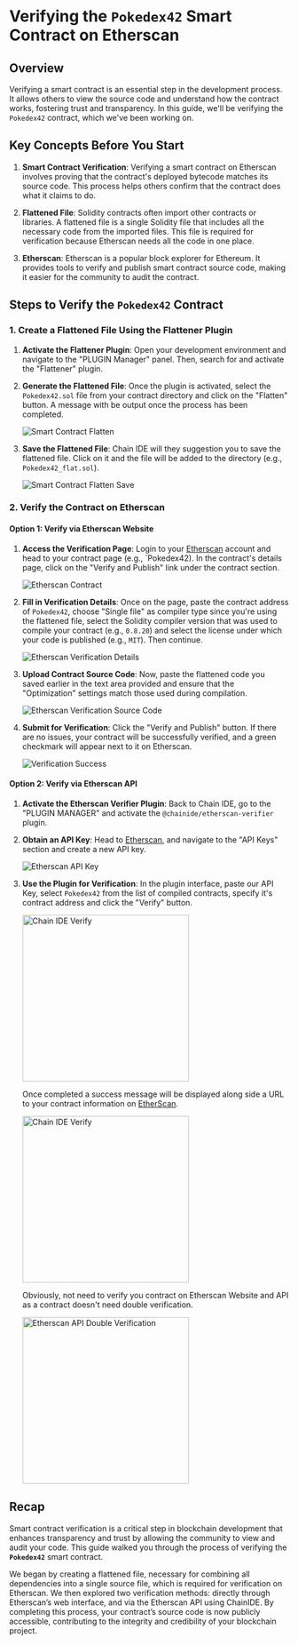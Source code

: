 # Verifying the `Pokedex42` Smart Contract on Etherscan

## Overview

Verifying a smart contract is an essential step in the development process. It allows others to view the source code and understand how the contract works, fostering trust and transparency. In this guide, we'll be verifying the `Pokedex42` contract, which we've been working on.

## Key Concepts Before You Start

1. **Smart Contract Verification**: Verifying a smart contract on Etherscan involves proving that the contract's deployed bytecode matches its source code. This process helps others confirm that the contract does what it claims to do.

2. **Flattened File**: Solidity contracts often import other contracts or libraries. A flattened file is a single Solidity file that includes all the necessary code from the imported files. This file is required for verification because Etherscan needs all the code in one place.

3. **Etherscan**: Etherscan is a popular block explorer for Ethereum. It provides tools to verify and publish smart contract source code, making it easier for the community to audit the contract.

## Steps to Verify the `Pokedex42` Contract

### 1. Create a Flattened File Using the Flattener Plugin

1. **Activate the Flattener Plugin**: Open your development environment and navigate to the "PLUGIN Manager" panel. Then, search for and activate the "Flattener" plugin.

2. **Generate the Flattened File**: Once the plugin is activated, select the `Pokedex42.sol` file from your contract directory and click on the "Flatten" button. A message with be output once the process has been completed.

   ![Smart Contract Flatten](./SnapShots/4-SmartContractFlatten.png)

3. **Save the Flattened File**: Chain IDE will they suggestion you to save the flattened file. Click on it and the file will be added to the directory (e.g., `Pokedex42_flat.sol`).

   ![Smart Contract Flatten Save](./SnapShots/4-SmartContractFlattenSave.png)

### 2. Verify the Contract on Etherscan

#### Option 1: Verify via Etherscan Website

1. **Access the Verification Page**: Login to your [Etherscan](https://sepolia.etherscan.io/) account and head to your contract page (e.g., `Pokedex42). In the contract's details page, click on the "Verify and Publish" link under the contract section.

   ![Etherscan Contract](./SnapShots/4-EtherScanContract.png)

2. **Fill in Verification Details**: Once on the page, paste the contract address of `Pokedex42`, choose "Single file" as compiler type since you're using the flattened file, select the Solidity compiler version that was used to compile your contract (e.g., `0.8.20`) and select the license under which your code is published (e.g., `MIT`). Then continue.

   ![Etherscan Verification Details](./SnapShots/4-EtherscanVerificationDetails.png)

3. **Upload Contract Source Code**: Now, paste the flattened code you saved earlier in the text area provided and ensure that the "Optimization" settings match those used during compilation.

   ![Etherscan Verification Source Code](./SnapShots/4-EtherscanVerificationSourceCode.png)

4. **Submit for Verification**: Click the "Verify and Publish" button. If there are no issues, your contract will be successfully verified, and a green checkmark will appear next to it on Etherscan.

   ![Verification Success](./SnapShots/4-EtherscanVerificationSuccess.png)

#### Option 2: Verify via Etherscan API

1. **Activate the Etherscan Verifier Plugin**: Back to Chain IDE, go to the "PLUGIN MANAGER" and activate the `@chainide/etherscan-verifier` plugin.

2. **Obtain an API Key**: Head to [Etherscan](https://sepolia.etherscan.io/), and navigate to the "API Keys" section and create a new API key. 

   ![Etherscan API Key](./SnapShots/4-EtherscanAPIKey.png)

3. **Use the Plugin for Verification**: In the plugin interface, paste our API Key, select `Pokedex42` from the list of compiled contracts, specify it's contract address and click the "Verify" button.

   <img src="./SnapShots/4-EtherscanApiVerifiy.png" alt="Chain IDE Verify" width="300"/>

   Once completed a success message will be displayed along side a URL
   to your contract information on [EtherScan](https://sepolia.etherscan.io/address/0x59e634e2A92f0cf6DE0CcE628C9F67fb7397daFf#code).

   <img src="./SnapShots/4-EtherscanApiVerifiySuccess.png" alt="Chain IDE Verify" width="300"/>

   Obviously, not need to verify you contract on Etherscan Website and API as a contract doesn't need double verification.

   <img src="./SnapShots/4-EtherscanApiDoubleVerfication.png" alt="Etherscan API Double Verification" width="300"/>

## Recap

Smart contract verification is a critical step in blockchain development that enhances transparency and trust by allowing the community to view and audit your code. This guide walked you through the process of verifying the **`Pokedex42`** smart contract. 

We began by creating a flattened file, necessary for combining all dependencies into a single source file, which is required for verification on Etherscan. We then explored two verification methods: directly through Etherscan’s web interface, and via the Etherscan API using ChainIDE. By completing this process, your contract’s source code is now publicly accessible, contributing to the integrity and credibility of your blockchain project.

